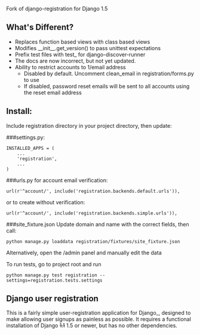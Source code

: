 Fork of django-registration for Django 1.5

What's Different?
-----------------------
* Replaces function based views with class based views
* Modifies \_\_init\_\_.get_version() to pass unittest expectations
* Prefix test files with test_ for django-discover-runner
* The docs are now incorrect, but not yet updated.
* Ability to restrict accounts to 1/email address
    * Disabled by default. Uncomment clean_email in registration/forms.py to use
    * If disabled, password reset emails will be sent to all accounts using the reset email address


Install:
-----------------------

Include registration directory in your project directory, then update:

###settings.py:

    INSTALLED_APPS = (
        ...
        'registration',
        ...
    )

###urls.py
for account email verification:

    url(r'^account/', include('registration.backends.default.urls')),

 or to create without verification:

    url(r'^account/', include('registration.backends.simple.urls')), 

###site_fixture.json
Update domain and name with the correct fields, then call:
	
	python manage.py loaddata registration/fixtures/site_fixture.json

Alternatively, open the /admin panel and manually edit the data

To run tests, go to project root and run

    python manage.py test registration --settings=registration.tests.settings


Django user registration
-----------------------

This is a fairly simple user-registration application for Django_,
designed to make allowing user signups as painless as possible. It
requires a functional installation of Django <del>1.1</del> 1.5 or newer, but has no
other dependencies.
